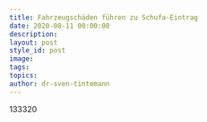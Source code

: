 ```yaml
---
title: Fahrzeugschäden führen zu Schufa-Eintrag
date: 2020-08-11 00:00:00
description:
layout: post
style_id: post
image:
tags:
topics:
author: dr-sven-tintemann
---
```


133320